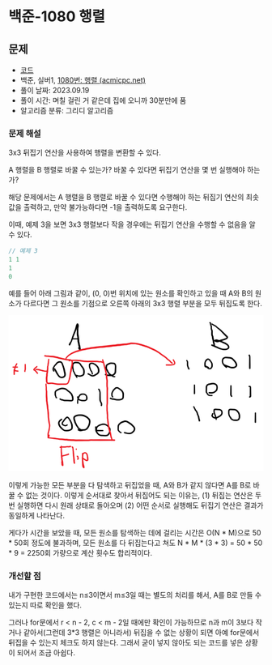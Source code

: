 # 백준-1080 행렬

## 문제

- [코드](1080.cpp)
- 백준, 실버1, [1080번: 행렬 (acmicpc.net)](https://www.acmicpc.net/problem/1080)
- 풀이 날짜: 2023.09.19
- 풀이 시간: 며칠 걸린 거 같은데 집에 오니까 30분만에 품
- 알고리즘 분류: 그리디 알고리즘

### 문제 해설

3x3 뒤집기 연산을 사용하여 행렬을 변환할 수 있다.  

A 행렬을 B 행렬로 바꿀 수 있는가? 바꿀 수 있다면 뒤집기 연산을 몇 번 실행해야 하는가?

해당 문제에서는 A 행렬을 B 행렬로 바꿀 수 있다면 수행해야 하는 뒤집기 연산의 최솟값을 출력하고, 만약 불가능하다면 -1을 출력하도록 요구한다.

이때, 예제 3을 보면 3x3 행렬보다 작을 경우에는 뒤집기 연산을 수행할 수 없음을 알 수 있다.

```cpp
// 예제 3
1 1
1
0
```

예를 들어 아래 그림과 같이, (0, 0)번 위치에 있는 원소를 확인하고 있을 때 A와 B의 원소가 다르다면 그 원소를 기점으로 오른쪽 아래의 3x3 행렬 부분을 모두 뒤집도록 한다. 

![그림1](백준-1080_행렬/뒤집을_수_있는_경우.png)

이렇게 가능한 모든 부분을 다 탐색하고 뒤집었을 때, A와 B가 같지 않다면 A를 B로 바꿀 수 없는 것이다. 이렇게 순서대로 찾아서 뒤집어도 되는 이유는, (1) 뒤집는 연산은 두 번 실행하면 다시 원래 상태로 돌아오며 (2) 어떤 순서로 실행해도 뒤집기 연산은 결과가 동일하게 나타난다.

게다가 시간을 보았을 때, 모든 원소를 탐색하는 데에 걸리는 시간은 O(N * M)으로 50 * 50회 정도에 불과하며, 모든 원소를 다 뒤집는다고 쳐도 N * M * (3 * 3) = 50 * 50 * 9 = 2250회 가량으로 계산 횟수도 합리적이다.

### 개선할 점

내가 구현한 코드에서는 n≤3이면서 m≤3일 때는 별도의 처리를 해서, A를 B로 만들 수 있는지 따로 확인을 했다.

그러나 for문에서 r < n - 2, c < m - 2일 때에만 확인이 가능하므로 n과 m이 3보다 작거나 같아서(그런데 3*3 행렬은 아니라서) 뒤집을 수 없는 상황이 되면 아예 for문에서 뒤집을 수 있는지 체크도 하지 않는다. 그래서 굳이 넣지 않아도 되는 코드를 넣은 상황이 되어서 조금 아쉽다.